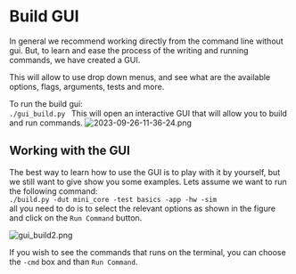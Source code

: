 # Build GUI

In general we recommend working directly from the command line without gui.
But, to learn and ease the process of the writing and running commands, we have created a GUI.

This will allow to use drop down menus, and see what are the available options, flags, arguments, tests and more.

To run the build gui:  
```./gui_build.py ```
This will open an interactive GUI that will allow you to build and run commands.
![2023-09-26-11-36-24.png](/snapshots/2023-09-26-11-36-24.png)

## Working with the GUI
The best way to learn how to use the GUI is to play with it by yourself, but we still want to give show you some examples.
Lets assume we want to run the following command:   
`./build.py -dut mini_core -test basics -app -hw -sim`   
 all you need to do is to select the relevant options as shown in the figure and click on the `Run Command` button.   

![gui_build2.png](/snapshots/gui_build2.png)

If you wish to see the commands that runs on the terminal, you can choose the `-cmd` box and than `Run Command`.
